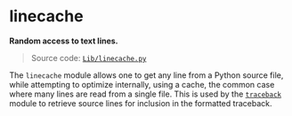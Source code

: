 # linecache

**Random access to text lines.**

> Source code: [`Lib/linecache.py`](https://github.com/python/cpython/tree/3.11/Lib/linecache.py)

The `linecache` module allows one to get any line from a Python source file, while attempting to optimize internally, using a cache, the common case where many lines are read from a single file. This is used by the [`traceback`](/modules/traceback/) module to retrieve source lines for inclusion in the formatted traceback.